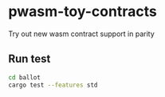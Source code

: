 # pwasm-toy-contracts

Try out new wasm contract support in parity

## Run test

```sh
cd ballot
cargo test --features std
```
